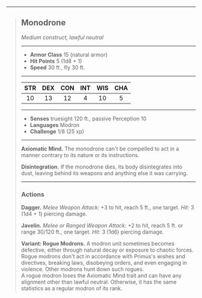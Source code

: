 ***
> ## Monodrone
> *Medium construct, lawful neutral*
> 
> ***
> 
> - **Armor Class** 15 (natural armor)
> - **Hit Points** 5 (1d8 + 1)
> - **Speed** 30 ft., fly 30 ft.
> 
> ***
> 
> |STR|DEX|CON|INT|WIS|CHA|
> |:---:|:---:|:---:|:---:|:---:|:---:|
> |10|13|12|4|10|5|
> 
> ***
> 
> - **Senses** truesight 120 ft., passive Perception 10
> - **Languages** Modron
> - **Challenge** 1/8 (25 xp)
> 
> ***
> 
> **Axiomatic Mind.** The monodrone can't be compelled to act in a manner contrary to its nature or its instructions.
> 
> **Disintegration.** If the monodrone dies, its body disintegrates into dust, leaving behind its weapons and anything else it was carrying.
> 
> ***
> 
> ### Actions
> **Dagger.** *Melee Weapon Attack:* +3 to hit, reach 5 ft., one target. *Hit:* 3 (1d4 + 1) piercing damage.
> 
> **Javelin.** *Melee or Ranged Weapon Attack:* +2 to hit, reach 5 ft. or range 30/120 ft., one target. *Hit:* 3 (1d6) piercing damage.
> 
> **Variant: Rogue Modrons.** A modron unit sometimes becomes defective, either through natural decay or exposure to chaotic forces. Rogue modrons don't act in accordance with Primus's wishes and directives, breaking laws, disobeying orders, and even engaging in violence. Other modrons hunt down such rogues.  
> A rogue modron loses the Axiomatic Mind trait and can have any alignment other than lawful neutral. Otherwise, it has the same statistics as a regular modron of its rank.